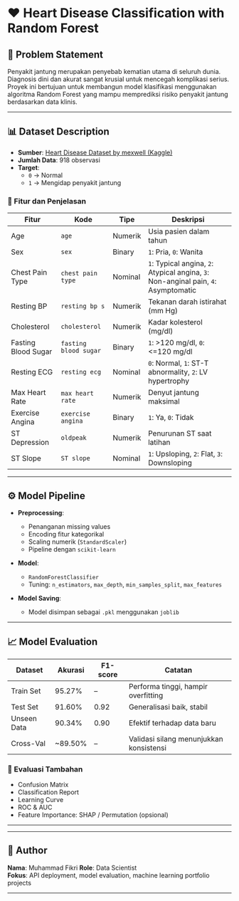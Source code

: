 # ❤️ Heart Disease Classification with Random Forest

## 📌 Problem Statement
Penyakit jantung merupakan penyebab kematian utama di seluruh dunia. Diagnosis dini dan akurat sangat krusial untuk mencegah komplikasi serius. Proyek ini bertujuan untuk membangun model klasifikasi menggunakan algoritma Random Forest yang mampu memprediksi risiko penyakit jantung berdasarkan data klinis.

---

## 📊 Dataset Description

- **Sumber**: [Heart Disease Dataset by mexwell (Kaggle)](https://www.kaggle.com/datasets/mexwell/heart-disease-dataset)
- **Jumlah Data**: 918 observasi
- **Target**: 
  - `0` → Normal
  - `1` → Mengidap penyakit jantung

### 🧬 Fitur dan Penjelasan

| Fitur | Kode | Tipe | Deskripsi |
|------|------|------|-----------|
| Age | `age` | Numerik | Usia pasien dalam tahun |
| Sex | `sex` | Binary | `1`: Pria, `0`: Wanita |
| Chest Pain Type | `chest pain type` | Nominal | `1`: Typical angina, `2`: Atypical angina, `3`: Non-anginal pain, `4`: Asymptomatic |
| Resting BP | `resting bp s` | Numerik | Tekanan darah istirahat (mm Hg) |
| Cholesterol | `cholesterol` | Numerik | Kadar kolesterol (mg/dl) |
| Fasting Blood Sugar | `fasting blood sugar` | Binary | `1`: >120 mg/dl, `0`: <=120 mg/dl |
| Resting ECG | `resting ecg` | Nominal | `0`: Normal, `1`: ST-T abnormality, `2`: LV hypertrophy |
| Max Heart Rate | `max heart rate` | Numerik | Denyut jantung maksimal |
| Exercise Angina | `exercise angina` | Binary | `1`: Ya, `0`: Tidak |
| ST Depression | `oldpeak` | Numerik | Penurunan ST saat latihan |
| ST Slope | `ST slope` | Nominal | `1`: Upsloping, `2`: Flat, `3`: Downsloping |

---

## ⚙️ Model Pipeline

- **Preprocessing**:
  - Penanganan missing values
  - Encoding fitur kategorikal
  - Scaling numerik (`StandardScaler`)
  - Pipeline dengan `scikit-learn`

- **Model**:
  - `RandomForestClassifier`
  - Tuning: `n_estimators`, `max_depth`, `min_samples_split`, `max_features`

- **Model Saving**:
  - Model disimpan sebagai `.pkl` menggunakan `joblib`

---

## 📈 Model Evaluation

| Dataset         | Akurasi  | F1-score | Catatan                                   |
|-----------------|----------|----------|--------------------------------------------|
| Train Set       | 95.27%   | –        | Performa tinggi, hampir overfitting        |
| Test Set        | 91.60%   | 0.92     | Generalisasi baik, stabil                  |
| Unseen Data     | 90.34%   | 0.90     | Efektif terhadap data baru                 |
| Cross-Val       | ~89.50%  | –        | Validasi silang menunjukkan konsistensi    |

### 🧪 Evaluasi Tambahan
- Confusion Matrix
- Classification Report
- Learning Curve
- ROC & AUC
- Feature Importance: SHAP / Permutation (opsional)

---

---

## 📎 Author

**Nama**: Muhammad Fikri
**Role**: Data Scientist  
**Fokus**: API deployment, model evaluation, machine learning portfolio projects

---
